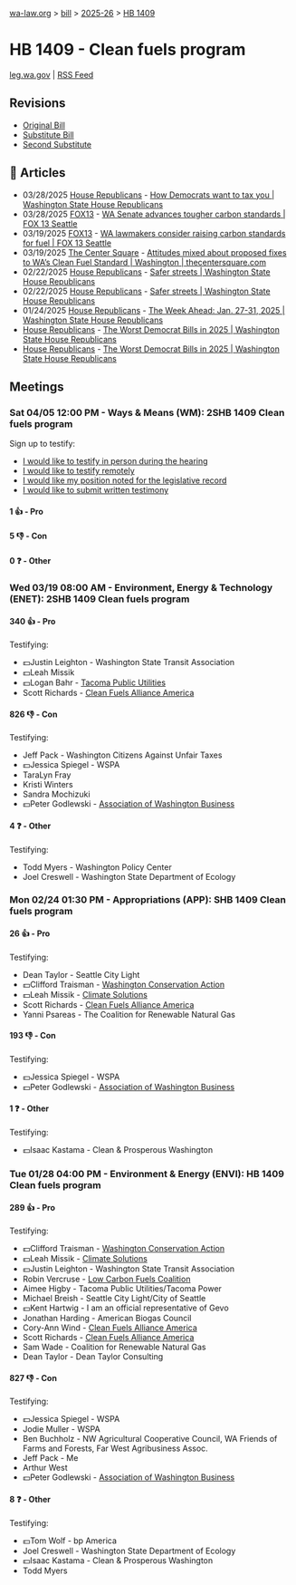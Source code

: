 [wa-law.org](/) > [bill](/bill/) > [2025-26](/bill/2025-26/) > [HB 1409](/bill/2025-26/hb/1409/)

# HB 1409 - Clean fuels program
[leg.wa.gov](https://app.leg.wa.gov/billsummary?BillNumber=1409&Year=2025&Initiative=false) | [RSS Feed](./rss.xml)

## Revisions
* [Original Bill](1/)
* [Substitute Bill](S/)
* [Second Substitute](S2/)

## 📰 Articles
* 03/28/2025 [House Republicans](/org/house_republicans/) - [How Democrats want to tax you | Washington State House Republicans](https://houserepublicans.wa.gov/how-democrats-want-to-tax-you/#:~:text=House%20Bill%201409)
* 03/28/2025 [FOX13](/org/fox13/) - [WA Senate advances tougher carbon standards | FOX 13 Seattle](https://www.fox13seattle.com/news/wa-senate-carbon-standards#:~:text=House%20Bill%201409)
* 03/19/2025 [FOX13](/org/fox13/) - [WA lawmakers consider raising carbon standards for fuel | FOX 13 Seattle](https://www.fox13seattle.com/news/wa-lawmakers-carbon-standards-fuel#:~:text=House%20Bill%201409)
* 03/19/2025 [The Center Square](/org/the_center_square/) - [Attitudes mixed about proposed fixes to WA’s Clean Fuel Standard | Washington | thecentersquare.com](https://www.thecentersquare.com/washington/article_2bd3737b-3d3f-427b-babd-7ea465a36819.html#:~:text=House%20Bill%201409)
* 02/22/2025 [House Republicans](/org/house_republicans/) - [Safer streets | Washington State House Republicans](http://houserepublicans.wa.gov/current/safer-streets/#:~:text=House%20Bill%201409)
* 02/22/2025 [House Republicans](/org/house_republicans/) - [Safer streets | Washington State House Republicans](https://houserepublicans.wa.gov/current/safer-streets/#:~:text=House%20Bill%201409)
* 01/24/2025 [House Republicans](/org/house_republicans/) - [The Week Ahead: Jan. 27-31, 2025 | Washington State House Republicans](https://houserepublicans.wa.gov/week/the-week-ahead-jan-27-31-2025/#:~:text=HB%201409)
* [House Republicans](/org/house_republicans/) - [The Worst Democrat Bills in 2025 | Washington State House Republicans](http://houserepublicans.wa.gov/the-worst-democrat-bills-in-2025/#:~:text=House%20Bill%201409)
* [House Republicans](/org/house_republicans/) - [The Worst Democrat Bills in 2025 | Washington State House Republicans](https://houserepublicans.wa.gov/the-worst-democrat-bills-in-2025/#:~:text=House%20Bill%201409)

## Meetings
### Sat 04/05 12:00 PM - Ways & Means (WM): 2SHB 1409 Clean fuels program
Sign up to testify:
* [I would like to testify in person during the hearing](https://app.leg.wa.gov/csi/Testifier/Add?chamber=House&mId=33217&aId=166865&caId=26885&tId=1)
* [I would like to testify remotely](https://app.leg.wa.gov/csi/Testifier/Add?chamber=House&mId=33217&aId=166865&caId=26885&tId=2)
* [I would like my position noted for the legislative record](https://app.leg.wa.gov/csi/Testifier/Add?chamber=House&mId=33217&aId=166865&caId=26885&tId=3)
* [I would like to submit written testimony](https://app.leg.wa.gov/csi/Testifier/Add?chamber=House&mId=33217&aId=166865&caId=26885&tId=4)

#### 1 👍 - Pro

#### 5 👎 - Con

#### 0 ❓ - Other

### Wed 03/19 08:00 AM - Environment, Energy & Technology (ENET): 2SHB 1409 Clean fuels program
#### 340 👍 - Pro
Testifying:
* 💵Justin Leighton - Washington State Transit Association
* 💵Leah Missik
* 💵Logan Bahr - [Tacoma Public Utilities](/org/tacoma_public_utilities/)
* Scott Richards - [Clean Fuels Alliance America](/org/clean_fuels_alliance_america/)

#### 826 👎 - Con
Testifying:
* Jeff Pack - Washington Citizens Against Unfair Taxes
* 💵Jessica Spiegel - WSPA
* TaraLyn Fray
* Kristi Winters
* Sandra Mochizuki
* 💵Peter Godlewski - [Association of Washington Business](/org/association_of_washington_business/)

#### 4 ❓ - Other
Testifying:
* Todd Myers - Washington Policy Center
* Joel Creswell - Washington State Department of Ecology

### Mon 02/24 01:30 PM - Appropriations (APP): SHB 1409 Clean fuels program
#### 26 👍 - Pro
Testifying:
* Dean Taylor - Seattle City Light
* 💵Clifford Traisman - [Washington Conservation Action](/org/washington_conservation_action/)
* 💵Leah Missik - [Climate Solutions](/org/climate_solutions/)
* Scott Richards - [Clean Fuels Alliance America](/org/clean_fuels_alliance_america/)
* Yanni Psareas - The Coalition for Renewable Natural Gas

#### 193 👎 - Con
Testifying:
* 💵Jessica Spiegel - WSPA
* 💵Peter Godlewski - [Association of Washington Business](/org/association_of_washington_business/)

#### 1 ❓ - Other
Testifying:
* 💵Isaac Kastama - Clean & Prosperous Washington

### Tue 01/28 04:00 PM - Environment & Energy (ENVI): HB 1409 Clean fuels program
#### 289 👍 - Pro
Testifying:
* 💵Clifford Traisman - [Washington Conservation Action](/org/washington_conservation_action/)
* 💵Leah Missik - [Climate Solutions](/org/climate_solutions/)
* 💵Justin Leighton - Washington State Transit Association
* Robin Vercruse - [Low Carbon Fuels Coalition](/org/low_carbon_fuels_coalition/)
* Aimee Higby - Tacoma Public Utilities/Tacoma Power
* Michael Breish - Seattle City Light/City of Seattle
* 💵Kent Hartwig - I am an official representative of Gevo
* Jonathan Harding - American Biogas Council
* Cory-Ann Wind - [Clean Fuels Alliance America](/org/clean_fuels_alliance_america/)
* Scott Richards - [Clean Fuels Alliance America](/org/clean_fuels_alliance_america/)
* Sam Wade - Coalition for Renewable Natural Gas
* Dean Taylor - Dean Taylor Consulting

#### 827 👎 - Con
Testifying:
* 💵Jessica Spiegel - WSPA
* Jodie Muller - WSPA
* Ben Buchholz - NW Agricultural Cooperative Council, WA Friends of Farms and Forests, Far West Agribusiness Assoc.
* Jeff Pack - Me
* Arthur West
* 💵Peter Godlewski - [Association of Washington Business](/org/association_of_washington_business/)

#### 8 ❓ - Other
Testifying:
* 💵Tom Wolf - bp America
* Joel Creswell - Washington State Department of Ecology
* 💵Isaac Kastama - Clean & Prosperous Washington
* Todd Myers
